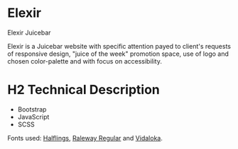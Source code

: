 # Elexir
Elexir Juicebar

Elexir is a Juicebar website with specific attention payed to client's requests of responsive design, "juice of the week" promotion space, use of logo and chosen color-palette and with focus on accessibility.

# H2 Technical Description

- Bootstrap
- JavaScript
- SCSS

Fonts used: [Halflings](https://www.wfonts.com/font/glyphicons-halflings), [Raleway Regular](https://www.fontsquirrel.com/fonts/raleway) and [Vidaloka](https://www.fontsquirrel.com/fonts/vidaloka).
